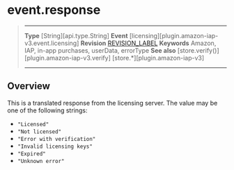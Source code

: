 # event.response

> --------------------- ------------------------------------------------------------------------------------------
> __Type__              [String][api.type.String]
> __Event__             [licensing][plugin.amazon-iap-v3.event.licensing]
> __Revision__          [REVISION_LABEL](REVISION_URL)
> __Keywords__          Amazon, IAP, in-app purchases, userData, errorType
> __See also__			[store.verify()][plugin.amazon-iap-v3.verify]
>						[store.*][plugin.amazon-iap-v3]
> --------------------- ------------------------------------------------------------------------------------------

## Overview

This is a translated response from the licensing server. The value may be one of the following strings:

* `"Licensed"`
* `"Not licensed"`
* `"Error with verification"`
* `"Invalid licensing keys"`
* `"Expired"`
* `"Unknown error"`
